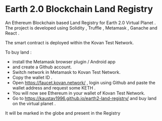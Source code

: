 # Earth 2.0 Blockchain Land Registry

An Ethereum Blockchain based Land Registry for Earth 2.0 Virtual Planet . The project is developed using Solidity , Truffle , Metamask , Ganache and React . 

The smart contract is deployed within the Kovan Test Network.

To buy land :

* install the Metamask browser plugin / Android app 
* and create a Github account. 
* Switch network in Metamask to Kovan Test Network. 
* Copy the wallet ID . 
* Open https://faucet.kovan.network/ , login using Github and paste the wallet address and request some KETH . 
* You will now see Ethereum in your wallet of Kovan Test Network.
* Go to https://kaustav1996.github.io/earth2-land-registry/ and buy land on the virtual planet . 

It will be marked in the globe and present in the Registry